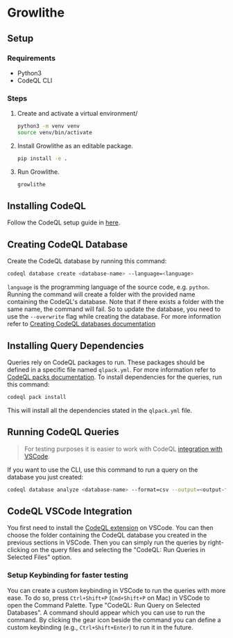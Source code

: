 # Growlithe

## Setup
### Requirements
- Python3
- CodeQL CLI

### Steps
1. Create and activate a virtual environment/
    ```bash
    python3 -m venv venv
    source venv/bin/activate
    ```
2. Install Growlithe as an editable package.
    ```bash
    pip install -e .
    ```
3. Run Growlithe.
    ```bash
    growlithe
    ```


## Installing CodeQL
Follow the CodeQL setup guide in [here](https://docs.github.com/en/code-security/codeql-cli/using-the-codeql-cli/getting-started-with-the-codeql-cli).


## Creating CodeQL Database
Create the CodeQL database by running this command:
```bash
codeql database create <database-name> --language=<language>
```
`language` is the programming language of the source code, e.g. `python`. Running the command will create a folder with the provided name containing the CodeQL's database. Note that if there exists a folder with the same name, the command will fail. So to update the database, you need to use the `--overwrite` flag while creating the database. For more information refer to [Creating CodeQL databases documentation](https://docs.github.com/en/code-security/codeql-cli/using-the-codeql-cli/creating-codeql-databases)

## Installing Query Dependencies
Queries rely on CodeQL packages to run. These packages should be defined in a specific file named `qlpack.yml`. For more information refer to [CodeQL packs documentation](https://docs.github.com/en/code-security/codeql-cli/codeql-cli-reference/about-codeql-packs). To install dependencies for the queries, run this command:
```bash
codeql pack install
```
This will install all the dependencies stated in the `qlpack.yml` file.

## Running CodeQL Queries
> For testing purposes it is easier to work with CodeQL [integration with VSCode](#codeql-vscode-integration).

If you want to use the CLI, use this command to run a query on the database you just created:
```bash
codeql database analyze <database-name> --format=csv --output=<output-file-name> <query-file-path>
```

## CodeQL VSCode Integration
You first need to install the [CodeQL extension](https://marketplace.visualstudio.com/items?itemName=GitHub.vscode-codeql) on VSCode. You can then choose the folder containing the CodeQL database you created in the previous sections in VSCode. Then you can simply run the queries by right-clicking on the query files and selecting the "CodeQL: Run Queries in Selected Files" option.

### Setup Keybinding for faster testing
You can create a custom keybinding in VSCode to run the queries with more ease. To do so, press `Ctrl+Shift+P` (`Cmd+Shift+P` on Mac) in VSCode to open the Command Palette. Type "CodeQL: Run Query on Selected Databases". A command should appear which you can use to run the command. By clicking the gear icon beside the command you can define a custom keybinding (e.g., `Ctrl+Shift+Enter`) to run it in the future.